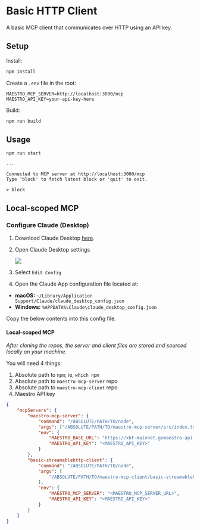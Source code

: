 # Basic HTTP Client

A basic MCP client that communicates over HTTP using an API key.

## Setup

Install:

```bash
npm install
```

Create a `.env` file in the root:

```
MAESTRO_MCP_SERVER=http://localhost:3000/mcp
MAESTRO_API_KEY=your-api-key-here
```

Build:

```bash
npm run build
```

## Usage

```
npm run start

...

Connected to MCP server at http://localhost:3000/mcp
Type 'block' to fetch latest block or 'quit' to exit.

> block
```

## Local-scoped MCP

### Configure Claude (Desktop)

1. Download Claude Desktop [here](https://claude.ai/download).

2. Open Claude Desktop settings

    ![](https://github.com/user-attachments/assets/2112c203-ae28-4a97-881a-b98a629c7809)

3. Select `Edit Config`

4. Open the Claude App configuration file located at:

-   **macOS:** `~/Library/Application Support/Claude/claude_desktop_config.json`
-   **Windows:** `%APPDATA%\Claude\claude_desktop_config.json`

Copy the below contents into this config file.

#### Local-scoped MCP

_After cloning the repos, the server and client files are stored and sourced locally on your machine._

You will need 4 things:

1. Absolute path to `npm`; ie, `which npm`
2. Absolute path to `maestro-mcp-server` repo
3. Absolute path to `maestro-mcp-client` repo
4. Maestro API key

```json
{
    "mcpServers": {
        "maestro-mcp-server": {
            "command": "/ABSOLUTE/PATH/TO/node",
            "args": ["/ABSOLUTE/PATH/TO/maestro-mcp-server/src/index.ts"],
            "env": {
                "MAESTRO_BASE_URL": "https://xbt-mainnet.gomaestro-api.org/v0",
                "MAESTRO_API_KEY": "<MAESTRO_API_KEY>"
            }
        },
        "basic-streamablehttp-client": {
            "command": "/ABSOLUTE/PATH/TO/node",
            "args": [
                "/ABSOLUTE/PATH/TO/maestro-mcp-client/basic-streamablehttp-client/src/index.ts"
            ],
            "env": {
                "MAESTRO_MCP_SERVER": "<MAESTRO_MCP_SERVER_URL>",
                "MAESTRO_API_KEY": "<MAESTRO_API_KEY>"
            }
        }
    }
}
```
